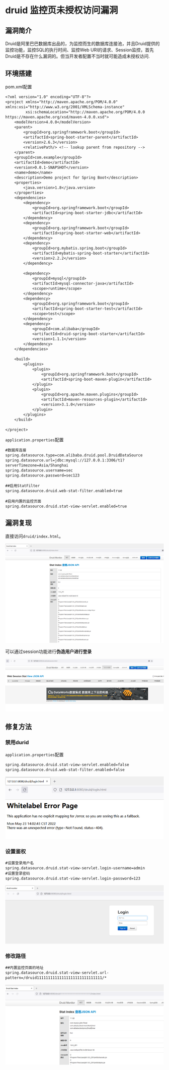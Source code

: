 # druid 监控页未授权访问漏洞

## 漏洞简介

Druid是阿里巴巴数据库出品的，为监控而生的数据库连接池，并且Druid提供的监控功能，监控SQL的执行时间、监控Web URI的请求、Session监控，首先Druid是不存在什么漏洞的。但当开发者配置不当时就可能造成未授权访问.

## 环境搭建

pom.xml配置

```
<?xml version="1.0" encoding="UTF-8"?>
<project xmlns="http://maven.apache.org/POM/4.0.0" xmlns:xsi="http://www.w3.org/2001/XMLSchema-instance"
         xsi:schemaLocation="http://maven.apache.org/POM/4.0.0 https://maven.apache.org/xsd/maven-4.0.0.xsd">
    <modelVersion>4.0.0</modelVersion>
    <parent>
        <groupId>org.springframework.boot</groupId>
        <artifactId>spring-boot-starter-parent</artifactId>
        <version>2.6.3</version>
        <relativePath/> <!-- lookup parent from repository -->
    </parent>
    <groupId>com.example</groupId>
    <artifactId>demo</artifactId>
    <version>0.0.1-SNAPSHOT</version>
    <name>demo</name>
    <description>Demo project for Spring Boot</description>
    <properties>
        <java.version>1.8</java.version>
    </properties>
    <dependencies>
        <dependency>
            <groupId>org.springframework.boot</groupId>
            <artifactId>spring-boot-starter-jdbc</artifactId>
        </dependency>
        <dependency>
            <groupId>org.springframework.boot</groupId>
            <artifactId>spring-boot-starter-web</artifactId>
        </dependency>
        <dependency>
            <groupId>org.mybatis.spring.boot</groupId>
            <artifactId>mybatis-spring-boot-starter</artifactId>
            <version>2.2.2</version>
        </dependency>

        <dependency>
            <groupId>mysql</groupId>
            <artifactId>mysql-connector-java</artifactId>
            <scope>runtime</scope>
        </dependency>
        <dependency>
            <groupId>org.springframework.boot</groupId>
            <artifactId>spring-boot-starter-test</artifactId>
            <scope>test</scope>
        </dependency>
        <dependency>
            <groupId>com.alibaba</groupId>
            <artifactId>druid-spring-boot-starter</artifactId>
            <version>1.1.1</version>
        </dependency>
    </dependencies>

    <build>
        <plugins>
            <plugin>
                <groupId>org.springframework.boot</groupId>
                <artifactId>spring-boot-maven-plugin</artifactId>
            </plugin>
            <plugin>
                <groupId>org.apache.maven.plugins</groupId>
                <artifactId>maven-resources-plugin</artifactId>
                <version>3.1.0</version>
            </plugin>
        </plugins>
    </build>

</project>

```

`application.properties`配置

```
#数据库连接
spring.datasource.type=com.alibaba.druid.pool.DruidDataSource
spring.datasource.url=jdbc:mysql://127.0.0.1:3306/t1?serverTimezone=Asia/Shanghai
spring.datasource.username=sec
spring.datasource.password=sec123

##启用StatFilter
spring.datasource.druid.web-stat-filter.enabled=true

#启用内置的监控页面
spring.datasource.druid.stat-view-servlet.enabled=true
```



## 漏洞复现

直接访问`druid/index.html`。

![image-20220523135905077](../../.gitbook/assets/image-20220523135905077.png)

可以通过session功能进行**伪造用户进行登录**

![image-20220523135949721](../../.gitbook/assets/image-20220523135949721.png)

## 修复方法

### 禁用durid

`application.properties`配置

```
spring.datasource.druid.stat-view-servlet.enabled=false
spring.datasource.druid.web-stat-filter.enabled=false
```

![image-20220523140255506](../../.gitbook/assets/image-20220523140255506.png)

### 设置鉴权

```
#设置登录用户名
spring.datasource.druid.stat-view-servlet.login-username=admin
#设置登录密码
spring.datasource.druid.stat-view-servlet.login-password=123
```

![image-20220523140430917](../../.gitbook/assets/image-20220523140430917.png)

### 修改路径

```
##内置监控页面的地址
spring.datasource.druid.stat-view-servlet.url-pattern=/druid11111111111111111111111111111/*
```

![image-20230129205121853](../../.gitbook/assets/image-20230129205121853.png)